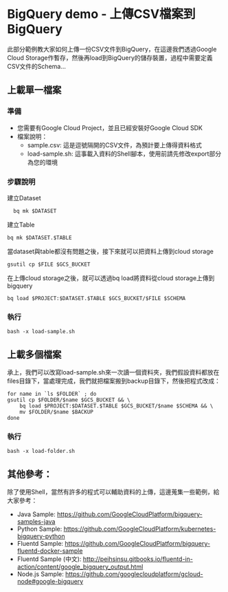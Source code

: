 # BigQuery demo - 上傳CSV檔案到BigQuery

此部分範例教大家如何上傳一份CSV文件到BigQuery，在這邊我們透過Google Cloud Storage作暫存，然後再load到BigQuery的儲存裝置，過程中需要定義CSV文件的Schema...

## 上載單一檔案

### 準備

* 您需要有Google Cloud Project，並且已經安裝好Google Cloud SDK
* 檔案說明：
  * sample.csv: 這是逗號隔開的CSV文件，為預計要上傳得資料格式
  * load-sample.sh: 這事載入資料的Shell腳本，使用前請先修改export部分為您的環境

### 步驟說明

建立Dataset  

```
  bq mk $DATASET
``` 

建立Table

``` 
bq mk $DATASET.$TABLE
```

當dataset與table都沒有問題之後，接下來就可以把資料上傳到cloud storage

```
gsutil cp $FILE $GCS_BUCKET
```

在上傳cloud storage之後，就可以透過bq load將資料從cloud storage上傳到bigquery

```
bq load $PROJECT:$DATASET.$TABLE $GCS_BUCKET/$FILE $SCHEMA 
```

### 執行

```
bash -x load-sample.sh
```

## 上載多個檔案

承上，我們可以改寫load-sample.sh來一次讀一個資料夾，我們假設資料都放在files目錄下，當處理完成，我們就把檔案搬到backup目錄下，然後把程式改成：

```
for name in `ls $FOLDER` ; do
gsutil cp $FOLDER/$name $GCS_BUCKET && \
	bq load $PROJECT:$DATASET.$TABLE $GCS_BUCKET/$name $SCHEMA && \
	mv $FOLDER/$name $BACKUP
done
```

### 執行

```
bash -x load-folder.sh
```

## 其他參考：

除了使用Shell，當然有許多的程式可以輔助資料的上傳，這邊蒐集一些範例，給大家參考：

* Java Sample: https://github.com/GoogleCloudPlatform/bigquery-samples-java
* Python Sample: https://github.com/GoogleCloudPlatform/kubernetes-bigquery-python
* Fluentd Sample: https://github.com/GoogleCloudPlatform/bigquery-fluentd-docker-sample
* Fluentd Sample (中文): http://peihsinsu.gitbooks.io/fluentd-in-action/content/google_bigquery_output.html
* Node.js Sample: https://github.com/googlecloudplatform/gcloud-node#google-bigquery
